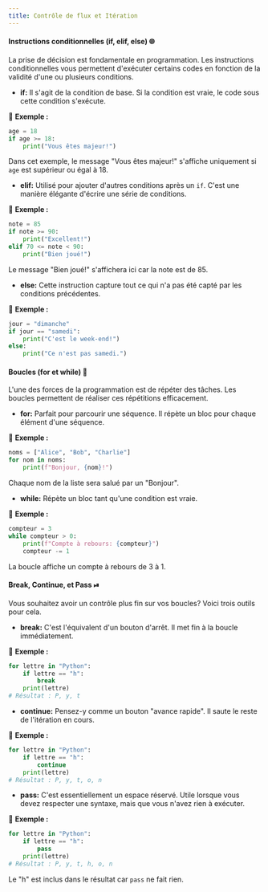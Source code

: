 ```yaml
---
title: Contrôle de flux et Itération
---
```


#### **Instructions conditionnelles (if, elif, else)** 🌐

La prise de décision est fondamentale en programmation. Les instructions conditionnelles vous permettent d'exécuter certains codes en fonction de la validité d'une ou plusieurs conditions.

- **if:** Il s'agit de la condition de base. Si la condition est vraie, le code sous cette condition s'exécute.

📝 **Exemple :**
```python
age = 18
if age >= 18:
    print("Vous êtes majeur!")
```
Dans cet exemple, le message "Vous êtes majeur!" s'affiche uniquement si `age` est supérieur ou égal à 18.

- **elif:** Utilisé pour ajouter d'autres conditions après un `if`. C'est une manière élégante d'écrire une série de conditions.

📝 **Exemple :**
```python
note = 85
if note >= 90:
    print("Excellent!")
elif 70 <= note < 90:
    print("Bien joué!")
```
Le message "Bien joué!" s'affichera ici car la note est de 85.

- **else:** Cette instruction capture tout ce qui n'a pas été capté par les conditions précédentes.

📝 **Exemple :**
```python
jour = "dimanche"
if jour == "samedi":
    print("C'est le week-end!")
else:
    print("Ce n'est pas samedi.")
```

#### **Boucles (for et while)** 🔄

L'une des forces de la programmation est de répéter des tâches. Les boucles permettent de réaliser ces répétitions efficacement.

- **for:** Parfait pour parcourir une séquence. Il répète un bloc pour chaque élément d'une séquence.

📝 **Exemple :**
```python
noms = ["Alice", "Bob", "Charlie"]
for nom in noms:
    print(f"Bonjour, {nom}!")
```
Chaque nom de la liste sera salué par un "Bonjour".

- **while:** Répète un bloc tant qu'une condition est vraie.

📝 **Exemple :**
```python
compteur = 3
while compteur > 0:
    print(f"Compte à rebours: {compteur}")
    compteur -= 1
```
La boucle affiche un compte à rebours de 3 à 1.

#### **Break, Continue, et Pass** ⏯

Vous souhaitez avoir un contrôle plus fin sur vos boucles? Voici trois outils pour cela.

- **break:** C'est l'équivalent d'un bouton d'arrêt. Il met fin à la boucle immédiatement.

📝 **Exemple :**
```python
for lettre in "Python":
    if lettre == "h":
        break
    print(lettre)
# Résultat : P, y, t
```

- **continue:** Pensez-y comme un bouton "avance rapide". Il saute le reste de l'itération en cours.

📝 **Exemple :**
```python
for lettre in "Python":
    if lettre == "h":
        continue
    print(lettre)
# Résultat : P, y, t, o, n
```

- **pass:** C'est essentiellement un espace réservé. Utile lorsque vous devez respecter une syntaxe, mais que vous n'avez rien à exécuter.

📝 **Exemple :**
```python
for lettre in "Python":
    if lettre == "h":
        pass
    print(lettre)
# Résultat : P, y, t, h, o, n
```
Le "h" est inclus dans le résultat car `pass` ne fait rien.